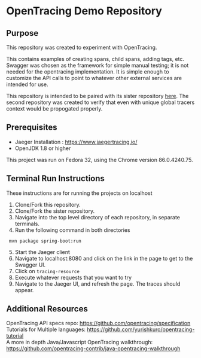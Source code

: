 # OpenTracing Demo Repository

## Purpose
This repository was created to experiment with OpenTracing.

This contains examples of creating spans, child spans, adding tags, etc. Swagger was chosen as the framework for simple manual testing; it is not needed for the opentracing implementation.
It is simple enough to customize the API calls to point to whatever other external services are intended for use.

This repository is intended to be paired with its sister repository [here](https://github.com/Mint3kool/OpenTracingReceiver). The second repository was created to verify that even with unique global tracers context would be propogated properly.

## Prerequisites
* Jaeger Installation : https://www.jaegertracing.io/
* OpenJDK 1.8 or higher

This project was run on Fedora 32, using the Chrome version 86.0.4240.75.

## Terminal Run Instructions
These instructions are for running the projects on localhost

1. Clone/Fork this repository.
2. Clone/Fork the sister repository.
3. Navigate into the top level directory of each repository, in separate terminals.
4. Run the following command in both directories
```
 mvn package spring-boot:run
```
5. Start the Jaeger client
6. Navigate to localhost:8080 and click on the link in the page to get to the Swagger UI.
7. Click on `tracing-resource`
8. Execute whatever requests that you want to try
9. Navigate to the Jaeger UI, and refresh the page. The traces should appear.

## Additional Resources
OpenTracing API specs repo: https://github.com/opentracing/specification  
Tutorials for Multiple languages: https://github.com/yurishkuro/opentracing-tutorial  
A more in depth Java/Javascript OpenTracing walkthrough: https://github.com/opentracing-contrib/java-opentracing-walkthrough  
